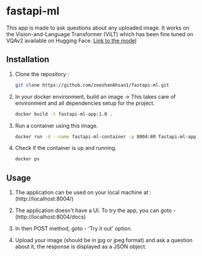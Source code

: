 # fastapi-ml

This app is made to ask questions about any uploaded image. It works on the Vision-and-Language Transformer (ViLT) which has been fine tuned on VQAv2 available on Hugging Face. [Link to the model](https://huggingface.co/dandelin/vilt-b32-finetuned-vqa)

## Installation

1. Clone the repository :

   ```sh
   git clone https://github.com/zeeshanAhsan1/fastapi-ml.git

   ```

2. In your docker environment, build an image -> This takes care of environment and all dependencies setup for the project.

   ```sh
   docker build -t fastapi-ml-app:1.0 .

   ```

3. Run a container using this image.

   ```sh
   docker run -d --name fastapi-ml-container -p 8004:80 fastapi-ml-app:1.0

   ```

4. Check if the container is up and running.

   ```sh
   docker ps

   ```

## Usage

1. The application can be used on your local machine at : (http://localhost:8004/)

2. The application doesn't have a UI. To try the app, you can goto - (http://localhost:8004/docs)

3. In then POST method, goto - 'Try it out' option.

4. Upload your image (should be in jpg or jpeg format) and ask a question about it, the response is displayed as a JSON object.
